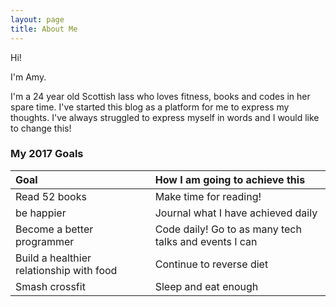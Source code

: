 ```yaml
---
layout: page
title: About Me
---
```


Hi!

I'm Amy.

I'm a 24 year old Scottish lass who loves fitness, books and codes in her spare time. I've started this blog as a platform for me to express my thoughts. I've always struggled to express myself in words and I would like to change this! 

### My 2017 Goals

| Goal | How I am going to achieve this |
| :------ |:----------- |
| Read 52 books | Make time for reading! |
| be happier | Journal what I have achieved daily |
| Become a better programmer | Code daily! Go to as many tech talks and events I can |
| Build a healthier relationship with food | Continue to reverse diet |
| Smash crossfit | Sleep and eat enough |





<!--
### My Front End Portfolio

| Website | Description |
| :------ |:----------- |
| [teampass.net](http://teampass.net) | Collaborative Passwords Manager |
| [derekogle.com/fishR](http://derekogle.com/fishR/) | Using R for Fisheries Analyses |
| [bigdata.juju.solutions](http://bigdata.juju.solutions) | Creating Big Data solutions Juju Solutions |


### Python

| Website | Who | What |
| :------ |:--- | :--- |
| [deanattali.com](http://deanattali.com) | Dean Attali | Creator of Beautiful Jekyll |
| [ouzor.github.io](http://ouzor.github.io) | Juuso Parkkinen | Data scientist |
| [derekogle.com](http://derekogle.com/) | Derek Ogle | Professor of Mathematical Sciences and Natural Resources |
| [melyanna.github.io](http://melyanna.github.io/) | Melyanna | Shows off her nice art |
| [chauff.github.io](http://chauff.github.io/) | Claudia Hauff | Professor at Delft University of Technology |
| [kootenpv.github.io](http://kootenpv.github.io/) | Pascal van Kooten | Data analytics |
| [sjackman.ca](http://sjackman.ca) | Shaun Jackman | PhD candidate in bioinformatics |
| [epwalsh.com](https://epwalsh.com) | Evan Pete Walsh | PhD candidate (Statistics and Mathematics) at Iowa State University |
| [anudit.in](http://www.anudit.in/) | Anudit Verma | Engineering student |
| [aqibsaeed.github.io](http://aqibsaeed.github.io/) | Aaqib Saeed | Computer Science grad student |
-->
